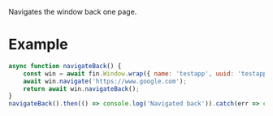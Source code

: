 Navigates the window back one page.

# Example
```js
async function navigateBack() {
    const win = await fin.Window.wrap({ name: 'testapp', uuid: 'testapp' });
    await win.navigate('https://www.google.com');
    return await win.navigateBack();
}
navigateBack().then(() => console.log('Navigated back')).catch(err => console.log(err));
```
